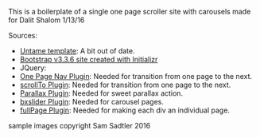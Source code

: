 This is a boilerplate of a single one page scroller site with carousels made for Dalit Shalom 1/13/16


Sources:
<ul>
	<li>
		<a href="http://untame.net/2013/01/how-to-design-a-single-page-scrolling-site-with-twitter-bootstrap/">Untame template</a>: A bit out of date.
	</li>
	<li>
		<a href="http://www.initializr.com/"> Bootstrap v3.3.6 site created with Initializr</a>
	</li>
	<li>
	JQuery:
		<li>
			<a href="https://github.com/davist11/jQuery-One-Page-Nav">One Page Nav Plugin</a>: Needed for transition from one page to the next.
		</li>
		<li>
			<a href="http://plugins.jquery.com/scrollTo/">scrollTo Plugin</a>: Needed for transition from one page to the next.
		</li>
		<li>
			<a href="https://github.com/pixelcog/parallax.js/">Parallax Plugin</a>: Needed for sweet parallax action.
		</li>
		<li>
			<a href="http://bxslider.com/">bxslider Plugin</a>: Needed for carousel pages.
		</li>
		<li>
			<a href="https://github.com/alvarotrigo/fullPage.js">fullPage Plugin</a>: Needed for making each div an individual page.
		</li>
	</li>
</ul>

sample images copyright Sam Sadtler 2016 
